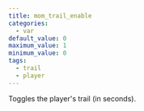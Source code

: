```yaml
---
title: mom_trail_enable
categories:
  - var
default_value: 0
maximum_value: 1
minimum_value: 0
tags:
  - trail
  - player
---
```


Toggles the player's trail (in seconds).
